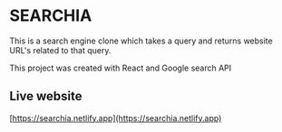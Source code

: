 # SEARCHIA
This is a search engine clone which takes a query and returns website URL's related to that query.

This project was created with React and Google search API

## Live website
[https://searchia.netlify.app](https://searchia.netlify.app)
